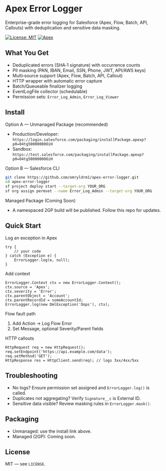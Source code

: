﻿# Apex Error Logger

Enterprise-grade error logging for Salesforce (Apex, Flow, Batch, API, Callouts) with deduplication and sensitive data masking.

[![License: MIT](https://img.shields.io/badge/License-MIT-yellow.svg)](https://opensource.org/licenses/MIT)
[![Apex](https://img.shields.io/badge/Apex-v65.0-blue.svg)](https://developer.salesforce.com/)

## What You Get
- Deduplicated errors (SHA‑1 signature) with occurrence counts
- PII masking (PAN, IBAN, Email, SSN, Phone, JWT, API/AWS keys)
- Multi‑source support (Apex, Flow, Batch, API, Callout)
- HTTP wrapper with automatic error capture
- Batch/Queueable finalizer logging
- EventLogFile collector (schedulable)
- Permission sets: `Error_Log_Admin`, `Error_Log_Viewer`

## Install

Option A — Unmanaged Package (recommended)
- Production/Developer: `https://login.salesforce.com/packaging/installPackage.apexp?p0=04tg50000000OiH`
- Sandbox: `https://test.salesforce.com/packaging/installPackage.apexp?p0=04tg50000000OiH`

Option B — Salesforce CLI
```bash
git clone https://github.com/omryldrm1/apex-error-logger.git
cd apex-error-logger
sf project deploy start --target-org YOUR_ORG
sf org assign permset --name Error_Log_Admin --target-org YOUR_ORG
```

Managed Package (Coming Soon)
- A namespaced 2GP build will be published. Follow this repo for updates.

## Quick Start

Log an exception in Apex
```apex
try {
    // your code
} catch (Exception e) {
    ErrorLogger.log(e, null);
}
```

Add context
```apex
ErrorLogger.Context ctx = new ErrorLogger.Context();
ctx.source = 'Apex';
ctx.severity = 'Error';
ctx.parentObject = 'Account';
ctx.parentRecordId = someAccountId;
ErrorLogger.log(new DmlException('Oops'), ctx);
```

Flow fault path
1) Add Action → Log Flow Error
2) Set Message, optional Severity/Parent fields

HTTP callouts
```apex
HttpRequest req = new HttpRequest();
req.setEndpoint('https://api.example.com/data');
req.setMethod('GET');
HttpResponse res = HttpClient.send(req); // logs 3xx/4xx/5xx
```

## Troubleshooting
- No logs? Ensure permission set assigned and `ErrorLogger.log()` is called.
- Duplicates not aggregating? Verify `Signature__c` is External ID.
- Sensitive data visible? Review masking rules in `ErrorLogger.mask()`.

## Packaging
- Unmanaged: use the install link above.
- Managed (2GP): Coming soon.

## License
MIT — see `LICENSE`.
